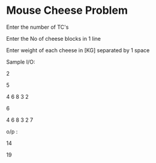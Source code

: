 # Mouse Cheese Problem
Enter the number of TC's

Enter the No of cheese blocks in 1 line

Enter weight of each cheese in [KG] separated by 1 space

Sample I/O:

2

5

4 6 8 3 2

6

4 6 8 3 2 7

o/p : 

14

19
